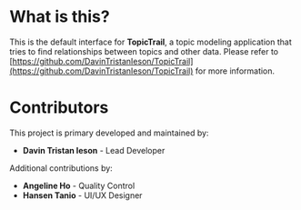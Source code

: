 # What is this?

This is the default interface for **TopicTrail**, a topic modeling application that tries to find relationships between topics and other data. Please refer to [https://github.com/DavinTristanIeson/TopicTrail](https://github.com/DavinTristanIeson/TopicTrail) for more information.

# Contributors

This project is primary developed and maintained by:

- **Davin Tristan Ieson** - Lead Developer

Additional contributions by:

- **Angeline Ho** - Quality Control
- **Hansen Tanio** - UI/UX Designer
